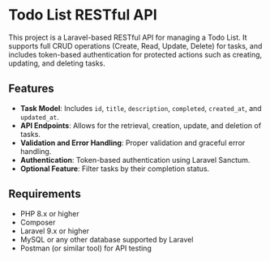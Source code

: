 # Todo List RESTful API

This project is a Laravel-based RESTful API for managing a Todo List. It supports full CRUD operations (Create, Read, Update, Delete) for tasks, and includes token-based authentication for protected actions such as creating, updating, and deleting tasks. 

## Features

- **Task Model**: Includes `id`, `title`, `description`, `completed`, `created_at`, and `updated_at`.
- **API Endpoints**: Allows for the retrieval, creation, update, and deletion of tasks.
- **Validation and Error Handling**: Proper validation and graceful error handling.
- **Authentication**: Token-based authentication using Laravel Sanctum.
- **Optional Feature**: Filter tasks by their completion status.

## Requirements

- PHP 8.x or higher
- Composer
- Laravel 9.x or higher
- MySQL or any other database supported by Laravel
- Postman (or similar tool) for API testing


